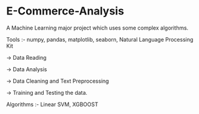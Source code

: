 # E-Commerce-Analysis
A Machine Learning major project which uses some complex algorithms.

Tools :- numpy, pandas, matplotlib, seaborn, Natural Language Processing Kit
         
-> Data Reading

-> Data Analysis

-> Data Cleaning and Text Preprocessing

-> Training and Testing the data.


Algorithms :- Linear SVM, XGBOOST
